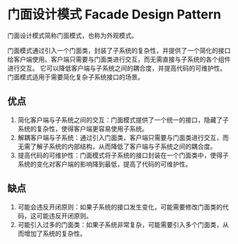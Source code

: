 # 门面设计模式 Facade Design Pattern

门面设计模式简称门面模式，也称为外观模式。

门面模式通过引入一个门面类，封装了子系统的复杂性，并提供了一个简化的接口给客户端使用。客户端只需要与门面类进行交互，而无需直接与子系统的各个组件进行交互。 它可以降低客户端与子系统之间的耦合度，并提高代码的可维护性。
门面模式适用于需要简化复杂子系统接口的场景。

## 优点

1. 简化客户端与子系统之间的交互：门面模式提供了一个统一的接口，隐藏了子系统的复杂性，使得客户端更容易使用子系统。
2. 解耦客户端与子系统：通过引入门面类，客户端只需要与门面类进行交互，而无需了解子系统的内部结构，从而降低了客户端与子系统之间的耦合度。
3. 提高代码的可维护性：门面模式将子系统的接口封装在一个门面类中，使得子系统的变化对客户端的影响降到最低，提高了代码的可维护性。

## 缺点

1. 可能会违反开闭原则：如果子系统的接口发生变化，可能需要修改门面类的代码，这可能违反开闭原则。
2. 可能引入过多的门面类：如果子系统非常复杂，可能需要引入多个门面类，从而增加了系统的复杂性。